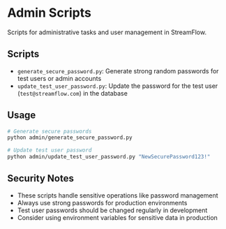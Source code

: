 # Admin Scripts

Scripts for administrative tasks and user management in StreamFlow.

## Scripts

- `generate_secure_password.py`: Generate strong random passwords for test users or admin accounts
- `update_test_user_password.py`: Update the password for the test user (`test@streamflow.com`) in the database

## Usage

```bash
# Generate secure passwords
python admin/generate_secure_password.py

# Update test user password
python admin/update_test_user_password.py "NewSecurePassword123!"
```

## Security Notes

- These scripts handle sensitive operations like password management
- Always use strong passwords for production environments
- Test user passwords should be changed regularly in development
- Consider using environment variables for sensitive data in production 